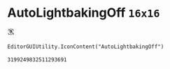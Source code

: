 # AutoLightbakingOff `16x16`
<img src="/img/AutoLightbakingOff.png" width=16 height=16>

``` CSharp
EditorGUIUtility.IconContent("AutoLightbakingOff")
```
```
3199249832511293691
```
